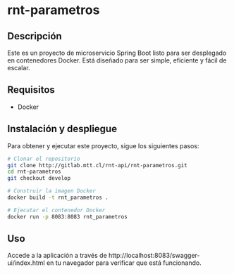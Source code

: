 # rnt-parametros

## Descripción
Este es un proyecto de microservicio Spring Boot listo para ser desplegado en contenedores Docker. Está diseñado para ser simple, eficiente y fácil de escalar.

## Requisitos
- Docker

## Instalación y despliegue
Para obtener y ejecutar este proyecto, sigue los siguientes pasos:

```bash
# Clonar el repositorio
git clone http://gitlab.mtt.cl/rnt-api/rnt-parametros.git
cd rnt-parametros
git checkout develop

# Construir la imagen Docker
docker build -t rnt_parametros .

# Ejecutar el contenedor Docker
docker run -p 8083:8083 rnt_parametros
```

## Uso
Accede a la aplicación a través de http://localhost:8083/swagger-ui/index.html en tu navegador para verificar que está funcionando.